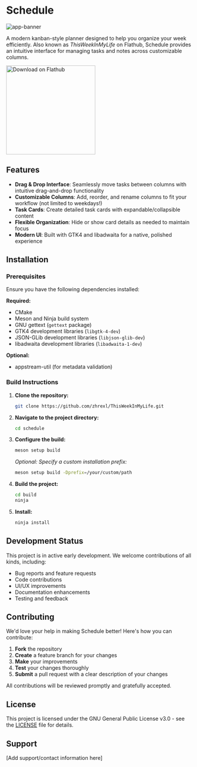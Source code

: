 # Schedule

![app-banner](https://user-images.githubusercontent.com/91388039/233837273-3a942cea-cdc4-48df-b595-cd2c6584d003.png)

A modern kanban-style planner designed to help you organize your week efficiently. Also known as *ThisWeekInMyLife* on Flathub, Schedule provides an intuitive interface for managing tasks and notes across customizable columns.

<a href='https://flathub.org/apps/io.github.zhrexl.thisweekinmylife'><img width='240' alt='Download on Flathub' src='https://dl.flathub.org/assets/badges/flathub-badge-en.png'/></a>

## Features

- **Drag & Drop Interface**: Seamlessly move tasks between columns with intuitive drag-and-drop functionality
- **Customizable Columns**: Add, reorder, and rename columns to fit your workflow (not limited to weekdays!)
- **Task Cards**: Create detailed task cards with expandable/collapsible content
- **Flexible Organization**: Hide or show card details as needed to maintain focus
- **Modern UI**: Built with GTK4 and libadwaita for a native, polished experience

## Installation

### Prerequisites
Ensure you have the following dependencies installed:

**Required:**
- CMake
- Meson and Ninja build system
- GNU gettext (`gettext` package)
- GTK4 development libraries (`libgtk-4-dev`)
- JSON-GLib development libraries (`libjson-glib-dev`)
- libadwaita development libraries (`libadwaita-1-dev`)

**Optional:**
- appstream-util (for metadata validation)

### Build Instructions

1. **Clone the repository:**
   ```bash
   git clone https://github.com/zhrexl/ThisWeekInMyLife.git
   ```

2. **Navigate to the project directory:**
   ```bash
   cd schedule
   ```

3. **Configure the build:**
   ```bash
   meson setup build
   ```
   
   *Optional: Specify a custom installation prefix:*
   ```bash
   meson setup build -Dprefix=/your/custom/path
   ```

4. **Build the project:**
   ```bash
   cd build
   ninja
   ```

5. **Install:**
   ```bash
   ninja install
   ```

## Development Status

This project is in active early development. We welcome contributions of all kinds, including:

- Bug reports and feature requests
- Code contributions
- UI/UX improvements
- Documentation enhancements
- Testing and feedback

## Contributing

We'd love your help in making Schedule better! Here's how you can contribute:

1. **Fork** the repository
2. **Create** a feature branch for your changes
3. **Make** your improvements
4. **Test** your changes thoroughly
5. **Submit** a pull request with a clear description of your changes

All contributions will be reviewed promptly and gratefully accepted.

## License

This project is licensed under the GNU General Public License v3.0 - see the [LICENSE](https://github.com/zhrexl/ThisWeekInMyLife/blob/main/LICENSE) file for details.

## Support

[Add support/contact information here]
